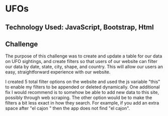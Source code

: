 # UFOs

## Technology Used: JavaScript, Bootstrap, Html

## Challenge
The purpose of this challenge was to create and update a table for our data on UFO sightings, and create filters so that users of our website can filter our data by date, state, city, shape, and country. This will allow our users an easy, straightforward experience with our website. 

I created 5 total filter options on the website and used the js variable "this" to enable my filters to be appended or deleted dynamically. One additional fix I would recommend is to somehow be able to add new data to this site, possibly through web scraping. The other option would be to make the filters a bit less exact in how they search. For example, if you add an extra space after "el cajon " then the app does not find "el cajon". 
